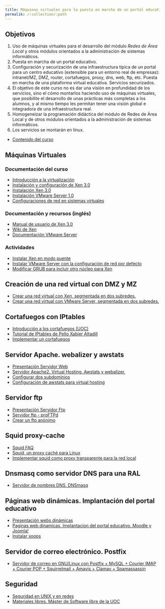 ```yaml
---
title: Máquinas virtuales para la puesta en marcha de un portal educativo (2006)
permalik: /:collection/:path
---
```



## Objetivos

1. Uso de máquinas virtuales para el desarrollo del módulo *Redes de Área Local* y otros módulos orientados a la administración de sistemas informáticos.
2. Puesta en marcha de un portal educativo.
3. Configuración y securización de una infraestructura típica de un portal para un centro educativo (extensible para un entorno real de empresas): intranet/MZ, DMZ, router, cortafuegos, proxy, dns, web, ftp, etc. Puesta en marcha de una plataforma virtual educativa. Servicios securizados.
4. El objetivo de este curso no es dar una visión en profundidad de los servicios,  sino el cómo montarlos haciendo uso de máquinas virtuales, que posibilite el desarrollo de unas  prácticas más completas a los alumnos, y al mismo tiempo les permitan tener  una visión global  e integradora de una infraestructura real.
5. Homogeneizar la programación didáctica del módulo de Redes de Área Local y de otros módulos orientados a la administración de sistemas informáticos.
6. Los servicios se montarán en linux.

* [Contenido del curso](files/temario.pdf)

## Máquinas Virtuales

### Documentación del curso


* [Introducción a la virtualización](files/Intro_virt.pdf)
* [Instalación y configuración de Xen 3.0](files/xen_es_tldp.tgz)
* [Instalación Xen 3.0](files/curso_xen.pdf)
* [Instalación VMware Server 1.0](files/vmware_inst.pdf)
* [Configuraciones de red en sistemas virtuales](files/redes_xen_vmware.pdf)

### Documentación y recursos (inglés)

* [Manual de usuario de Xen 3.0](files/user-xen.pdf)
* [Wiki de Xen](http://wiki.xensource.com)
* [Documentación VMware Server](http://www.vmware.com/support/pubs/server_pubs.html)

### Actividades

* [Instalar Xen en modo puente](../doc/Instalar_Xen_en_modo_puente/)
* [Instalar VMware Server con la configuración de red por defecto](../doc/Instalar_VMware_Server_con_la_configuracion_de_red_por_defecto/)
* [Modificar GRUB para incluir otro núcleo para Xen](../doc/Modificar_GRUB_para_incluir_otro_nucleo_para_Xen/)

## Creación de una red virtual con DMZ y MZ

* [Crear una red virtual con Xen, segmentada en dos subredes.](../doc/Crear_una_red_virtual_co/,_segmentada_en_dos_subredes..html)
* [Crear una red virtual con VMware Server, segmentada en dos subredes.](../doc/Crear_una_red_virtual_con_VMware_Server,_segmentada_en_dos_subredes./)

## Cortafuegos con IPtables

* [Introducción a los cortafuegos (UOC)](files/UOC_cortafuegos.pdf)
* [Tutorial de IPtables de Pello Xabier Altadill](files/IPtables_pello.pdf)
* [Implementar un cortafuegos](../doc/Implementar_un_cortafuegos/)

## Servidor Apache. webalizer y awstats

* [Presentación Servidor Web](files/pres_apache.pdf)
* [Servidor Apache2. Virtual Hosting. Awstats y webalizer.](files/apache.pdf)
* [Configurar dos subdominios](../doc/Configurar_dos_subdominios/)
* [Configuración de awstats para virtual hosting](../doc/Configuracion_de_awstats_para_virtual_hosting/)

## Servidor ftp

* [Presentación Servidor Ftp](files/pres_proftpd.pdf)
* [Servidor ftp - proFTPd](files/proftp2.pdf)
* [Crear un ftp anónimo](../doc/Crear_un_ftp_anonimo/)

## Squid proxy-cache

* [Squid FAQ](http://www.squid-cache.org/../Doc/FAQ/FAQ/)
* [Squid, un proxy caché para Linux](files/squid.pdf)
* [Implementar squid como proxy transparente para la red local](../doc/Implementar_squid_como_proxy_transparente_para_la_red_local/)

## Dnsmasq como servidor DNS para una RAL

* [Servidor de nombres DNS. DNSmasq](files/dns.pdf)

## Páginas web dinámicas. Implantación del portal educativo

* [Presentación webs dinámicas](files/pres_web_dinamicas.pdf)
* [Paginas web dinamicas. Implantacion del portal educativo. Moodle y Joomla!](files/web_dinamica2.pdf)
* [Instalar xoops](../doc/Instalar_xoops/)

## Servidor de correo electrónico. Postfix

* [Servidor de correo en GNU/Linux con Postfix + MySQL + Courier
  IMAP + Courier POP + Squirrelmail + Amavis + Clamav + Spamassassin](files/correo-e.pdf)

## Seguridad

* [Seguridad en UNIX y en redes](files/unixsec-2.1.pdf)
* [Materiales libres. Máster de Software libre de la UOC](http://www.uoc.edu/posgrado/matricula_abierta/web/materiales_libres.html)
